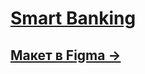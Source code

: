 # [Smart Banking]([https://dmitriy-rassol.github.io/Project-BK-Yasenevo/](https://dmitriy-rassol.github.io/Case-landing-Smart-Banking/))
  
## [  Макет в Figma → ](https://www.figma.com/file/zOncfT9PHBPWlaVqtAHGDS/Smart-Banking-Landing-Page-(Community)-(Copy)?node-id=0%3A1&mode=dev)
